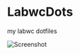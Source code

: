 # LabwcDots
my labwc dotfiles

![Screenshot](https://github.com/antomfdez/LabwcDots/blob/main/assets/image.png)

